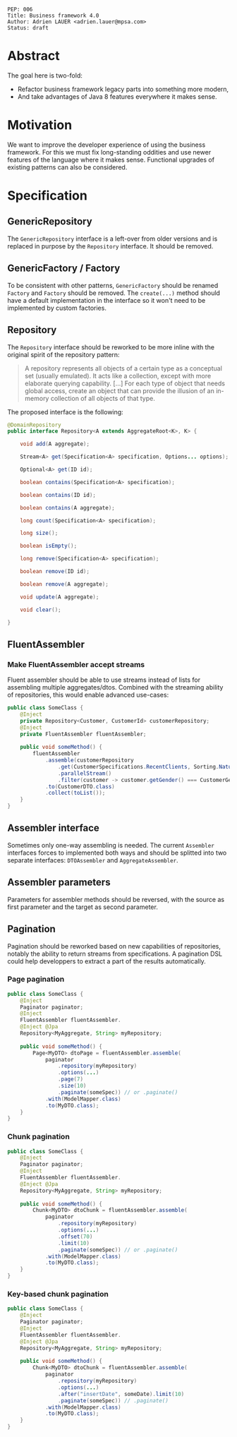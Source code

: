     PEP: 006
    Title: Business framework 4.0
    Author: Adrien LAUER <adrien.lauer@mpsa.com>  
    Status: draft  

# Abstract

The goal here is two-fold:
* Refactor business framework legacy parts into something more modern,
* And take advantages of Java 8 features everywhere it makes sense.

# Motivation

We want to improve the developer experience of using the business framework. For this we must fix long-standing oddities and use newer features of the language where it makes sense. Functional upgrades of existing patterns can also be considered.

# Specification

## GenericRepository

The `GenericRepository` interface is a left-over from older versions and is replaced in purpose by the `Repository` interface. 
It should be removed.

## GenericFactory / Factory

To be consistent with other patterns, `GenericFactory` should be renamed `Factory` and `Factory` should be removed. The `create(...)` method should have a default implementation in the interface so it won't need to be implemented by custom factories.

## Repository

The `Repository` interface should be reworked to be more inline with the original spirit of the repository pattern:

> A repository represents all objects of a certain type as a conceptual set (usually emulated). It acts like a collection, except with more elaborate querying capability. […] For each type of object that needs global access, create an object that can provide the illusion of an in-memory collection of all objects of that type.

The proposed interface is the following:

```java
@DomainRepository
public interface Repository<A extends AggregateRoot<K>, K> {

    void add(A aggregate);

    Stream<A> get(Specification<A> specification, Options... options);

    Optional<A> get(ID id);

    boolean contains(Specification<A> specification);

    boolean contains(ID id);

    boolean contains(A aggregate);

    long count(Specification<A> specification);

    long size();

    boolean isEmpty();

    long remove(Specification<A> specification);

    boolean remove(ID id);

    boolean remove(A aggregate);

    void update(A aggregate);

    void clear();

}
```

## FluentAssembler

### Make FluentAssembler accept streams

Fluent assembler should be able to use streams instead of lists for assembling multiple aggregates/dtos. Combined with the streaming ability of repositories, this would enable advanced use-cases:

```java
public class SomeClass {
    @Inject
    private Repository<Customer, CustomerId> customerRepository;
    @Inject
    private FluentAssembler fluentAssembler;
    
    public void someMethod() {
        fluentAssembler
            .assemble(customerRepository
                .get(CustomerSpecifications.RecentClients, Sorting.Natural)
                .parallelStream()
                .filter(customer -> customer.getGender() === CustomerGender.FEMALE))
            .to(CustomerDTO.class)
            .collect(toList());
    }
}
```

## Assembler interface

Sometimes only one-way assembling is needed. The current `Assembler` interfaces forces to implemented both ways and should be splitted into two separate interfaces: `DTOAssembler` and `AggregateAssembler`.

## Assembler parameters

Parameters for assembler methods should be reversed, with the source as first parameter and the target as second parameter. 

## Pagination

Pagination should be reworked based on new capabilities of repositories, notably the ability to return streams from specifications.
A pagination DSL could help developpers to extract a part of the results automatically.

### Page pagination

```java
public class SomeClass {
    @Inject
    Paginator paginator;
    @Inject
    FluentAssembler fluentAssembler.
    @Inject @Jpa
    Repository<MyAggregate, String> myRepository;
        
    public void someMethod() {        
        Page<MyDTO> dtoPage = fluentAssembler.assemble(
            paginator
                .repository(myRepository)
                .options(...)
                .page(7)
                .size(10)
                .paginate(someSpec)) // or .paginate()
            .with(ModelMapper.class)
            .to(MyDTO.class);
    }
}
```

### Chunk pagination

```java
public class SomeClass {
    @Inject
    Paginator paginator;
    @Inject
    FluentAssembler fluentAssembler.
    @Inject @Jpa
    Repository<MyAggregate, String> myRepository;
        
    public void someMethod() {        
        Chunk<MyDTO> dtoChunk = fluentAssembler.assemble(
            paginator
                .repository(myRepository)
                .options(...)
                .offset(70)
                .limit(10)
                .paginate(someSpec)) // or .paginate()
            .with(ModelMapper.class)
            .to(MyDTO.class);
    }
}
```

### Key-based chunk pagination

```java
public class SomeClass {
    @Inject
    Paginator paginator;
    @Inject
    FluentAssembler fluentAssembler.
    @Inject @Jpa
    Repository<MyAggregate, String> myRepository;
        
    public void someMethod() {        
        Chunk<MyDTO> dtoChunk = fluentAssembler.assemble(
            paginator
                .repository(myRepository)
                .options(...)
                .after("insertDate", someDate).limit(10)
                .paginate(someSpec)) // .paginate()
            .with(ModelMapper.class)
            .to(MyDTO.class);
    }
}
```
